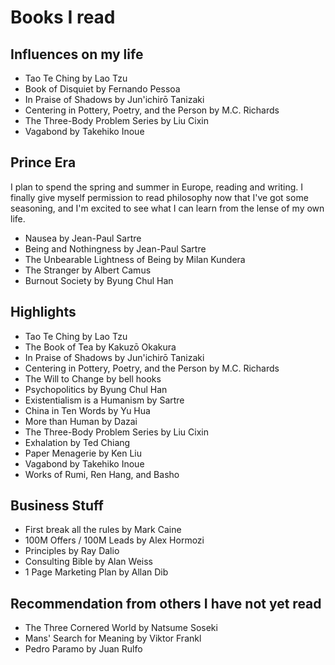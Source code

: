 # Books I read

## Influences on my life

- Tao Te Ching by Lao Tzu
- Book of Disquiet by Fernando Pessoa
- In Praise of Shadows by Jun'ichirō Tanizaki
- Centering in Pottery, Poetry, and the Person by M.C. Richards
- The Three-Body Problem Series by Liu Cixin
- Vagabond by Takehiko Inoue

## Prince Era

I plan to spend the spring and summer in Europe, reading and writing. I finally give myself permission to read philosophy now that I've got some seasoning, and I'm excited to see what I can learn from the lense of my own life.

- Nausea by Jean-Paul Sartre
- Being and Nothingness by Jean-Paul Sartre
- The Unbearable Lightness of Being by Milan Kundera
- The Stranger by Albert Camus
- Burnout Society by Byung Chul Han

## Highlights

- Tao Te Ching by Lao Tzu
- The Book of Tea by Kakuzō Okakura
- In Praise of Shadows by Jun'ichirō Tanizaki
- Centering in Pottery, Poetry, and the Person by M.C. Richards
- The Will to Change by bell hooks
- Psychopolitics by Byung Chul Han
- Existentialism is a Humanism by Sartre
- China in Ten Words by Yu Hua
- More than Human by Dazai
- The Three-Body Problem Series by Liu Cixin
- Exhalation by Ted Chiang
- Paper Menagerie by Ken Liu
- Vagabond by Takehiko Inoue
- Works of Rumi, Ren Hang, and Basho

## Business Stuff

- First break all the rules by Mark Caine
- 100M Offers / 100M Leads by Alex Hormozi
- Principles by Ray Dalio
- Consulting Bible by Alan Weiss
- 1 Page Marketing Plan by Allan Dib

## Recommendation from others I have not yet read

- The Three Cornered World by Natsume Soseki
- Mans' Search for Meaning by Viktor Frankl
- Pedro Paramo by Juan Rulfo

